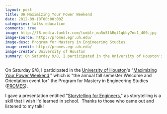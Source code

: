 ```yaml
---
layout: post
title: UH Maximizing Your Power Weekend
date: 2012-09-10T00:00:00Z
categories: talks education
comments: true
image: http://78.media.tumblr.com/tumblr_ma5u5lARqt1qbby7no1_400.jpg
image-source: http://promes.egr.uh.edu/
image-desc: Program for Mastery in Engineering Studies
image-credit: http://promes.egr.uh.edu/
image-creator: University of Houston
summary: On Saturday 9/8, I participated in the University of Houston's "Maximizing Your Power Weekend"
---
```


On Saturday 9/8, I participated in the&nbsp;[University of Houston](http://www.uh.edu/)'s "[Maximizing Your Power Weekend](http://www0.egr.uh.edu/promes/events/events.html)," which is "the annual fall semester Welcome and Orientation event for" the Program for Mastery in Engineering Studies ([PROMES](http://www.egr.uh.edu/promes/)).

I gave a presentation entitled "[Storytelling for Engineers](http://bug.egr.uh.edu/pipermail/uh-promes/2012-August/000020.html)," as storytelling is a skill that I wish I'd learned in school. &nbsp;Thanks to those who came out and listened to my talk!